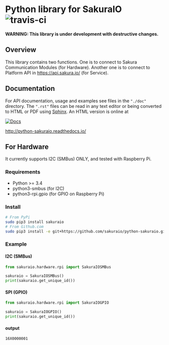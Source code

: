 # Python library for SakuraIO ![travis-ci](https://travis-ci.org/sakuraio/python-sakuraio.svg?branch=master)

**WARNING: This library is under development with destructive changes.**

## Overview

This library contains two functions.
One is to connect to Sakura Communication Modules (for Hardware).
Another one is to connect to Platform API in https://api.sakura.io/ (for Service).


## Documentation

For API documentation, usage and examples see files in the `"./doc"`
directory.  The `".rst"` files can be read in any text editor or being converted to
HTML or PDF using [Sphinx](http://sphinx-doc.org/). An HTML version is online at

[![Docs](https://readthedocs.org/projects/python-sakuraio/badge/?version=latest)](http://python-sakuraio.readthedocs.io/)

http://python-sakuraio.readthedocs.io/


## For Hardware

It currently supports I2C (SMBus) ONLY, and tested with Raspberry Pi.


### Requirements

* Python >= 3.4
* python3-smbus (for I2C)
* python3-rpi.gpio (for GPIO on Raspberry Pi)

### Install

```bash
# From PyPi
sudo pip3 install sakuraio
# From Github.com
sudo pip3 install -e git+https://github.com/sakuraio/python-sakuraio.git#egg=sakuraio
```

### Example

#### I2C (SMBus)

```python
from sakuraio.hardware.rpi import SakuraIOSMBus

sakuraio = SakuraIOSMBus()
print(sakuraio.get_unique_id())
```

#### SPI (GPIO)

```python
from sakuraio.hardware.rpi import SakuraIOGPIO

sakuraio = SakuraIOGPIO()
print(sakuraio.get_unique_id())
```


#### output

```
16X0000001
```
